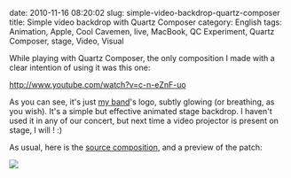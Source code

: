 date: 2010-11-16 08:20:02
slug: simple-video-backdrop-quartz-composer
title: Simple video backdrop with Quartz Composer
category: English
tags: Animation, Apple, Cool Cavemen, live, MacBook, QC Experiment, Quartz Composer, stage, Video, Visual

While playing with Quartz Composer, the only composition I made with a clear intention of using it was this one:

http://www.youtube.com/watch?v=c-n-eZnF-uo

As you can see, it's just [my band](http://coolcavemen.com)'s logo, subtly glowing (or breathing, as you wish). It's a simple but effective animated stage backdrop. I haven't used it in any of our concert, but next time a video projector is present on stage, I will ! :)

As usual, here is the [source composition](http://kevin.deldycke.com/static/documents/glowing-cool-cavemen.qtz), and a preview of the patch:

![](/static/uploads/2010/10/glowing-cool-cavemen-patch.png)

